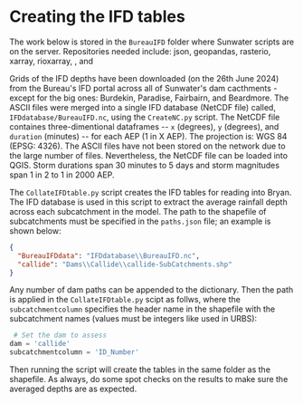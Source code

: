 # Creating the IFD tables

The work below is stored in the ```BureauIFD``` folder where Sunwater scripts are on the server. Repositories needed include: json, geopandas, rasterio, xarray, rioxarray, , and 

Grids of the IFD depths have been downloaded (on the 26th June 2024) from the Bureau's IFD portal across all of Sunwater's dam cacthments - except for the big ones: Burdekin, Paradise, Fairbairn, and Beardmore. The ASCII files were merged into a single IFD database (NetCDF file) called, ```IFDdatabase/BureauIFD.nc```, using the ```CreateNC.py``` script. The NetCDF file containes three-dimentional dataframes -- ```x``` (degrees), ```y``` (degrees), and ```duration``` (minutes) -- for each AEP (1 in X AEP). The projection is: WGS 84 (EPSG: 4326). The ASCII files have not been stored on the network due to the large number of files. Nevertheless, the NetCDF file can be loaded into QGIS. Storm durations span 30 minutes to 5 days and storm magnitudes span 1 in 2 to 1 in 2000 AEP. 

The ```CollateIFDtable.py``` script creates the IFD tables for reading into Bryan. The IFD database is used in this script to extract the average rainfall depth across each subcatchment in the model. The path to the shapefile of subcatchments must be specified in the ```paths.json``` file; an example is shown below:
```json
{
  "BureauIFDdata": "IFDdatabase\\BureauIFD.nc",
  "callide": "Dams\\Callide\\callide-SubCatchments.shp"
}
```
Any number of dam paths can be appended to the dictionary. Then the path is applied in the ```CollateIFDtable.py``` scipt as follws, where the ```subcatchmentcolumn``` specifies the header name in the shapefile with the subcatchment names (values must be integers like used in URBS):
```python
 # Set the dam to assess
dam = 'callide'
subcatchmentcolumn = 'ID_Number'
```
Then running the script will create the tables in the same folder as the shapefile. As always, do some spot checks on the results to make sure the averaged depths are as expected.